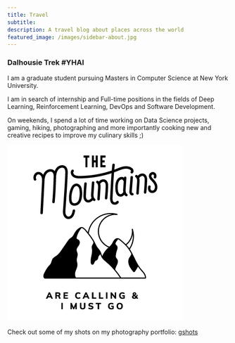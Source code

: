 ```yaml
---
title: Travel
subtitle: 
description: A travel blog about places across the world
featured_image: /images/sidebar-about.jpg
---
```


### Dalhousie Trek #YHAI

I am a graduate student pursuing Masters in Computer Science at New York University. 

I am in search of internship and Full-time positions in the fields of Deep Learning, Reinforcement Learning, DevOps and Software Development.

On weekends, I spend a lot of time working on Data Science projects, gaming, hiking, photographing and more importantly cooking new and creative recipes to improve my culinary skills ;)

![](/images/mountains.png)

Check out some of my shots on my photography portfolio: [gshots](https://gandalf1819.github.io/photography)